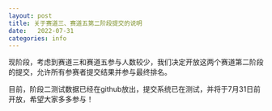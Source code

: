 ```yaml
---
layout: post
title: 关于赛道三、赛道五第二阶段提交的说明
date:   2022-07-31
categories: info
---
```


现阶段，考虑到赛道三和赛道五参与人数较少，我们决定开放这两个赛道第二阶段的提交，允许所有参赛者提交结果并参与最终排名。

目前，阶段二测试数据已经在github放出，提交系统已在测试，并将于7月31日前开放，希望大家多多参与！
